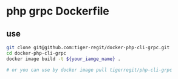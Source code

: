 # php grpc Dockerfile

## use
```bash
git clone git@github.com:tiger-regit/docker-php-cli-grpc.git
cd docker-php-cli-grpc
docker image build -t ${your_iamge_name} .

# or you can use by docker image pull tigerregit/php-cli-grpc
```
